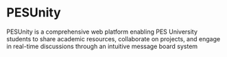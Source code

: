 # PESUnity
PESUnity is a comprehensive web platform enabling PES University students to share academic resources, collaborate on projects, and engage in real-time discussions through an intuitive message board system
